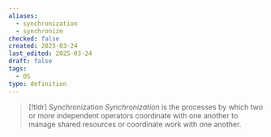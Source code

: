 ```yaml
---
aliases:
  - synchronization
  - synchronize
checked: false
created: 2025-03-24
last_edited: 2025-03-24
draft: false
tags:
  - OS
type: definition
---
```

>[!tldr] Synchronization
>*Synchronization* is the processes by which two or more independent operators coordinate with one another to manage shared resources or coordinate work with one another.

